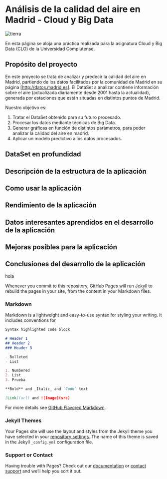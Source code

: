 # Análisis de la calidad del aire en Madrid - Cloud y Big Data

![tierra](http://www.designerspics.com/wp-content/uploads/2014/05/globe_america_large_free_photo.jpg)

En esta página se aloja una práctica realizada para la asignatura Cloud y Big Data (CLO) de la Universidad Complutense. 

## Propósito del proyecto

En este proyecto se trata de analizar y predecir la calidad del aire en Madrid, partiendo de los datos facilitados por la comunidad de Madrid en su página [http://datos.madrid.es]. El DataSet a analizar contiene información sobre el aire (actualizada diariamente desde 2001 hasta la actualidad), generada por estaciones que están situadas en distintos puntos de Madrid.

Nuestro objetivo es:

1. Tratar el DataSet obtenido para su futuro procesado.
2. Procesar los datos mediante técnicas de Big Data.
3. Generar gráficas en función de distintos parámetros, para poder analizar la calidad del aire en madrid.
4. Aplicar un modelo predictivo a los datos procesados.

## DataSet en profundidad

## Descripción de la estructura de la aplicación

## Como usar la aplicación

## Rendimiento de la aplicación

## Datos interesantes aprendidos en el desarrollo de la aplicación

## Mejoras posibles para la aplicación

## Conclusiones del desarrollo de la aplicación

hola


Whenever you commit to this repository, GitHub Pages will run [Jekyll](https://jekyllrb.com/) to rebuild the pages in your site, from the content in your Markdown files.

### Markdown

Markdown is a lightweight and easy-to-use syntax for styling your writing. It includes conventions for

```markdown
Syntax highlighted code block

# Header 1
## Header 2
### Header 3

- Bulleted
- List

1. Numbered
2. List
3. Prueba

**Bold** and _Italic_ and `Code` text

[Link](url) and ![Image](src)
```

For more details see [GitHub Flavored Markdown](https://guides.github.com/features/mastering-markdown/).

### Jekyll Themes

Your Pages site will use the layout and styles from the Jekyll theme you have selected in your [repository settings](https://github.com/Nadrixa/EDA/settings). The name of this theme is saved in the Jekyll `_config.yml` configuration file.

### Support or Contact

Having trouble with Pages? Check out our [documentation](https://help.github.com/categories/github-pages-basics/) or [contact support](https://github.com/contact) and we’ll help you sort it out.
